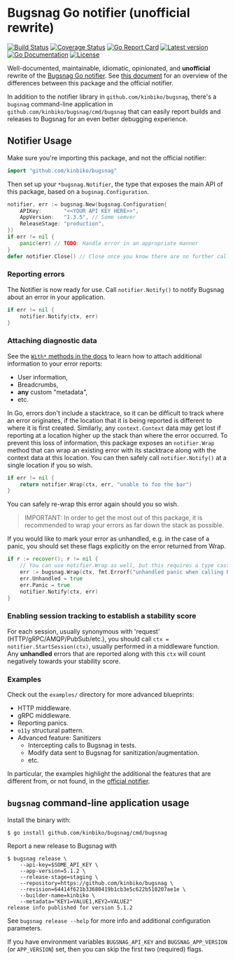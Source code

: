 # Bugsnag Go notifier (unofficial rewrite)

[![Build Status](https://github.com/kinbiko/bugsnag/workflows/Go/badge.svg)](https://github.com/kinbiko/bugsnag/actions)
[![Coverage Status](https://coveralls.io/repos/github/kinbiko/bugsnag/badge.svg?branch=main)](https://coveralls.io/github/kinbiko/bugsnag?branch=main)
[![Go Report Card](https://goreportcard.com/badge/github.com/kinbiko/bugsnag)](https://goreportcard.com/report/github.com/kinbiko/bugsnag)
[![Latest version](https://img.shields.io/github/tag/kinbiko/bugsnag.svg?label=latest%20version&style=flat)](https://github.com/kinbiko/bugsnag/releases)
[![Go Documentation](http://img.shields.io/badge/godoc-documentation-blue.svg?style=flat)](https://pkg.go.dev/github.com/kinbiko/bugsnag?tab=doc)
[![License](https://img.shields.io/github/license/kinbiko/bugsnag.svg?style=flat)](https://github.com/kinbiko/bugsnag/blob/main/.github/LICENSE)

Well-documented, maintainable, idiomatic, opinionated, and **unofficial** rewrite of the [Bugsnag Go notifier](https://github.com/bugsnag/bugsnag-go).
See [this document](./.github/official-notifier-difference.md) for an overview of the differences between this package and the official notifier.

In addition to the notifier library in `github.com/kinbiko/bugsnag`, there's a `bugsnag` command-line application in `github.com/kinbiko/bugsnag/cmd/bugsnag` that can easily report builds and releases to Bugsnag for an even better debugging experience.

## Notifier Usage

Make sure you're importing this package, and not the official notifier:

```go
import "github.com/kinbiko/bugsnag"
```

Then set up your `*bugsnag.Notifier`, the type that exposes the main API of this package, based on a `bugsnag.Configuration`.

```go
notifier, err := bugsnag.New(bugsnag.Configuration{
	APIKey:       "<<YOUR API KEY HERE>>",
	AppVersion:   "1.3.5", // Some semver
	ReleaseStage: "production",
})
if err != nil {
	panic(err) // TODO: Handle error in an appropriate manner
}
defer notifier.Close() // Close once you know there are no further calls to notifier.Notify or notifier.StartSession.
```

### Reporting errors

The Notifier is now ready for use.
Call `notifier.Notify()` to notify Bugsnag about an error in your application.

```go
if err != nil {
	notifier.Notify(ctx, err)
}
```

### Attaching diagnostic data

See the [`With*` methods in the docs](https://pkg.go.dev/github.com/kinbiko/bugsnag) to learn how to attach additional information to your error reports:

- User information,
- Breadcrumbs,
- **any** custom "metadata",
- etc.

In Go, errors don't include a stacktrace, so it can be difficult to track where an error originates, if the location that it is being reported is different to where it is first created.
Similarly, any `context.Context` data may get lost if reporting at a location higher up the stack than where the error occurred.
To prevent this loss of information, this package exposes an `notifier.Wrap` method that can wrap an existing error with its stacktrace along with the context data at this location.
You can then safely call `notifier.Notify()` at a single location if you so wish.

```go
if err != nil {
	return notifier.Wrap(ctx, err, "unable to foo the bar")
}
```

You can safely re-wrap this error again should you so wish.

> IMPORTANT: In order to get the most out of this package, it is recommended to wrap your errors as far down the stack as possible.

If you would like to mark your error as unhandled, e.g. in the case of a panic, you should set these flags explicitly on the error returned from Wrap.

```go
if r := recover(); r != nil {
	// You can use notifier.Wrap as well, but this requires a type cast.
	err := bugsnag.Wrap(ctx, fmt.Errorf("unhandled panic when calling FooBar: %v", r))
	err.Unhandled = true
	err.Panic = true
	notifier.Notify(ctx, err)
}
```

### Enabling session tracking to establish a stability score

For each session, usually synonymous with 'request' (HTTP/gRPC/AMQP/PubSub/etc.), you should call `ctx = notifier.StartSession(ctx)`, usually performed in a middleware function.
Any **unhandled** errors that are reported along with this `ctx` will count negatively towards your stability score.

### Examples

Check out the `examples/` directory for more advanced blueprints:

- HTTP middleware.
- gRPC middleware.
- Reporting panics.
- `o11y` structural pattern.
- Advanced feature: Sanitizers
  - Intercepting calls to Bugsnag in tests.
  - Modify data sent to Bugsnag for sanitization/augmentation.
  - etc.

In particular, the examples highlight the additional the features that are different from, or not found, in the [official notifier](https://github.com/bugsnag/bugsnag-go).

## `bugsnag` command-line application usage

Install the binary with:

```console
$ go install github.com/kinbiko/bugsnag/cmd/bugsnag
```

Report a new release to Bugsnag with

```console
$ bugsnag release \
    --api-key=$SOME_API_KEY \
    --app-version=5.1.2 \
    --release-stage=staging \
    --repository=https://github.com/kinbiko/bugsnag \
    --revision=64414f621b33680419b1cb3e5c622b510207ae1e \
    --builder-name=kinbiko \
    --metadata="KEY1=VALUE1,KEY2=VALUE2"
release info published for version 5.1.2
```

See `bugsnag release --help` for more info and additional configuration parameters.

If you have environment variables `BUGSNAG_API_KEY` and `BUGSNAG_APP_VERSION` (or `APP_VERSION`) set, then you can skip the first two (required) flags.
